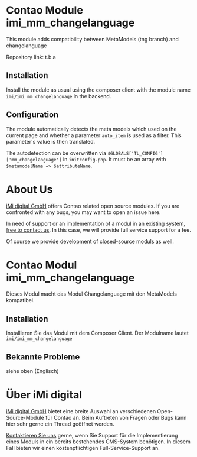 Contao Module imi_mm_changelanguage
====================================

This module adds compatibility between MetaModels (tng branch) and changelanguage

Repository link: t.b.a

Installation
------------

Install the module as usual using the composer client with the module name `imi/imi_mm_changelanguage` in the backend.


Configuration
-------------

The module automatically detects the meta models which used on the current page
and whether a parameter `auto_item` is used as a filter. This parameter's
value is then translated.

The autodetection can be overwritten via `$GLOBALS['TL_CONFIG']['mm_changelanguage']` in `initconfig.php`. It must be an array with `$metamodelName => $attributeName`.

About Us
=================

[iMi digital GmbH](http://www.imi.de/) offers Contao related open source modules. If you are confronted with any bugs, you may want to open an issue here.

In need of support or an implementation of a modul in an existing system, [free to contact us](mailto:digital@iMi.de). In this case, we will provide full service support for a fee.

Of course we provide development of closed-source moduls as well.


Contao Modul imi_mm_changelanguage
==================================

Dieses Modul macht das Modul Changelanguage mit den MetaModels kompatibel.

Installation
------------

Installieren Sie das Modul mit dem Composer Client. Der Modulname lautet `imi/imi_mm_changelanguage`

Bekannte Probleme
-----------------

siehe oben (Englisch)

Über iMi digital
================

[iMi digital GmbH](http://www.imi.de/) bietet eine breite Auswahl an verschiedenen Open-Source-Module für Contao an. Beim Auftreten von Fragen oder Bugs kann hier sehr gerne ein Thread geöffnet werden.

[Kontaktieren Sie uns](mailto:digital@iMi.de) gerne, wenn Sie Support für die Implementierung eines Moduls in ein bereits bestehendes CMS-System benötigen. In diesem Fall bieten wir einen kostenpflichtigen Full-Service-Support an.
